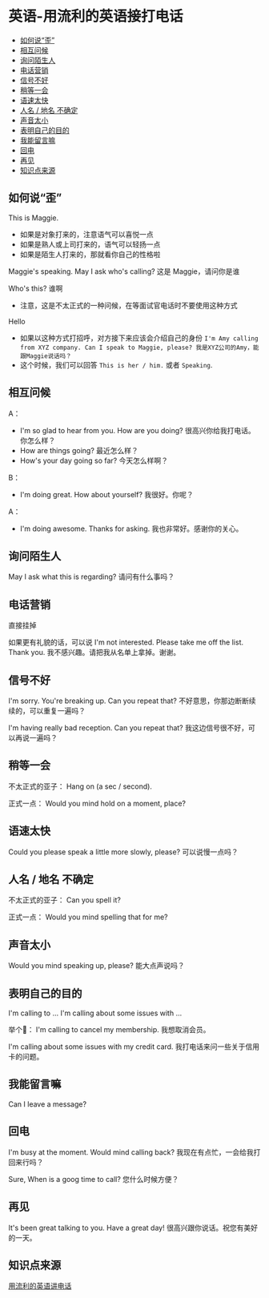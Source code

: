 # 英语-用流利的英语接打电话

  - [如何说“歪”](#%E5%A6%82%E4%BD%95%E8%AF%B4%E6%AD%AA)
  - [相互问候](#%E7%9B%B8%E4%BA%92%E9%97%AE%E5%80%99)
  - [询问陌生人](#%E8%AF%A2%E9%97%AE%E9%99%8C%E7%94%9F%E4%BA%BA)
  - [电话营销](#%E7%94%B5%E8%AF%9D%E8%90%A5%E9%94%80)
  - [信号不好](#%E4%BF%A1%E5%8F%B7%E4%B8%8D%E5%A5%BD)
  - [稍等一会](#%E7%A8%8D%E7%AD%89%E4%B8%80%E4%BC%9A)
  - [语速太快](#%E8%AF%AD%E9%80%9F%E5%A4%AA%E5%BF%AB)
  - [人名 / 地名 不确定](#%E4%BA%BA%E5%90%8D--%E5%9C%B0%E5%90%8D-%E4%B8%8D%E7%A1%AE%E5%AE%9A)
  - [声音太小](#%E5%A3%B0%E9%9F%B3%E5%A4%AA%E5%B0%8F)
  - [表明自己的目的](#%E8%A1%A8%E6%98%8E%E8%87%AA%E5%B7%B1%E7%9A%84%E7%9B%AE%E7%9A%84)
  - [我能留言嘛](#%E6%88%91%E8%83%BD%E7%95%99%E8%A8%80%E5%98%9B)
  - [回电](#%E5%9B%9E%E7%94%B5)
  - [再见](#%E5%86%8D%E8%A7%81)
  - [知识点来源](#%E7%9F%A5%E8%AF%86%E7%82%B9%E6%9D%A5%E6%BA%90)

## 如何说“歪”
This is Maggie.
* 如果是对象打来的，注意语气可以喜悦一点
* 如果是熟人或上司打来的，语气可以轻扬一点
* 如果是陌生人打来的，那就看你自己的性格啦

Maggie's speaking. May I ask who's calling? 
这是 Maggie，请问你是谁

Who's this? 谁啊
* 注意，这是不太正式的一种问候，在等面试官电话时不要使用这种方式

Hello
* 如果以这种方式打招呼，对方接下来应该会介绍自己的身份 `I'm Amy calling from XYZ company. Can I speak to Maggie, please? 我是XYZ公司的Amy，能跟Maggie说话吗？`
* 这个时候，我们可以回答 `This is her / him.` 或者 `Speaking`.

## 相互问候
A：
* I'm so glad to hear from you. How are you doing? 很高兴你给我打电话。你怎么样？
* How are things going? 最近怎么样？
* How's your day going so far? 今天怎么样啊？

B：
* I'm doing great. How about yourself? 我很好。你呢？

A：
* I'm doing awesome. Thanks for asking. 我也非常好。感谢你的关心。

## 询问陌生人
May I ask what this is regarding? 请问有什么事吗？

## 电话营销
直接挂掉

如果更有礼貌的话，可以说
I'm not interested. Please take me off the list. Thank you. 我不感兴趣。请把我从名单上拿掉。谢谢。

## 信号不好
I'm sorry. You're breaking up. Can you repeat that?
不好意思，你那边断断续续的，可以重复一遍吗？

I'm having really bad reception. Can you repeat that?
我这边信号很不好，可以再说一遍吗？

## 稍等一会
不太正式的亚子：
Hang on (a sec / second).

正式一点：
Would you mind hold on a moment, place?

## 语速太快
Could you please speak a little more slowly, please?
可以说慢一点吗？

## 人名 / 地名 不确定
不太正式的亚子：
Can you spell it?

正式一点：
Would you mind spelling that for me?

## 声音太小
Would you mind speaking up, please?
能大点声说吗？

## 表明自己的目的
I'm calling to ...
I'm calling about some issues with ...

举个🌰：
I'm calling to cancel my membership. 
我想取消会员。

I'm calling about some issues with my credit card. 
我打电话来问一些关于信用卡的问题。

## 我能留言嘛
Can I leave a message?

## 回电
I'm busy at the moment. Would mind calling back?
我现在有点忙，一会给我打回来行吗？

Sure, When is a goog time to call?
您什么时候方便？

## 再见
It's been great talking to you. Have a great day!
很高兴跟你说话。祝您有美好的一天。

## 知识点来源
[用流利的英语讲电话](https://www.youtube.com/watch?v=KrSO7A7oeJ8)